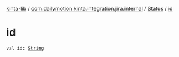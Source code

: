 [kinta-lib](../../index.md) / [com.dailymotion.kinta.integration.jira.internal](../index.md) / [Status](index.md) / [id](./id.md)

# id

`val id: `[`String`](https://kotlinlang.org/api/latest/jvm/stdlib/kotlin/-string/index.html)